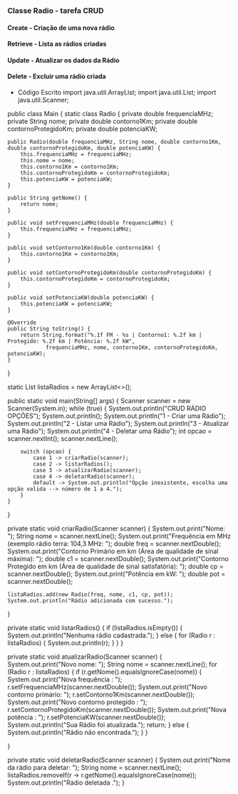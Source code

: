 ### Classe Radio - tarefa CRUD

#### Create - Criação de uma nova rádio

#### Retrieve - Lista as rádios criadas

#### Update - Atualizar os dados da Rádio

#### Delete - Excluir uma rádio criada

- Código Escrito
import java.util.ArrayList; import java.util.List; import java.util.Scanner;

public class Main { static class Radio { private double frequenciaMHz; private String nome; private double contorno1Km; private double contornoProtegidoKm; private double potenciaKW;

    public Radio(double frequenciaMHz, String nome, double contorno1Km, double contornoProtegidoKm, double potenciaKW) {
        this.frequenciaMHz = frequenciaMHz;
        this.nome = nome;
        this.contorno1Km = contorno1Km;
        this.contornoProtegidoKm = contornoProtegidoKm;
        this.potenciaKW = potenciaKW;
    }

    public String getNome() {
        return nome;
    }

    public void setFrequenciaMHz(double frequenciaMHz) {
        this.frequenciaMHz = frequenciaMHz;
    }

    public void setContorno1Km(double contorno1Km) {
        this.contorno1Km = contorno1Km;
    }

    public void setContornoProtegidoKm(double contornoProtegidoKm) {
        this.contornoProtegidoKm = contornoProtegidoKm;
    }

    public void setPotenciaKW(double potenciaKW) {
        this.potenciaKW = potenciaKW;
    }

    @Override
    public String toString() {
        return String.format("%.1f FM - %s | Contorno1: %.2f km | Protegido: %.2f km | Potência: %.2f kW",
                frequenciaMHz, nome, contorno1Km, contornoProtegidoKm, potenciaKW);
    }
}

static List<Radio> listaRadios = new ArrayList<>();

public static void main(String[] args) {
    Scanner scanner = new Scanner(System.in);
    while (true) {
        System.out.println("CRUD RÁDIO OPÇÕES");
        System.out.println();
        System.out.println("1 - Criar uma Rádio");
        System.out.println("2 - Listar uma Rádio");
        System.out.println("3 - Atualizar uma Rádio");
        System.out.println("4 - Deletar uma Rádio");
        int opcao = scanner.nextInt();
        scanner.nextLine();

        switch (opcao) {
            case 1 -> criarRadio(scanner);
            case 2 -> listarRadios();
            case 3 -> atualizarRadio(scanner);
            case 4 -> deletarRadio(scanner);
            default -> System.out.println("Opção inexistente, escolha uma opção valida --> número de 1 a 4.");
        }
    }
}

private static void criarRadio(Scanner scanner) {
    System.out.print("Nome: ");
    String nome = scanner.nextLine();
    System.out.print("Frequência em MHz (exemplo rádio terra: 104,3 MHz: ");
    double freq = scanner.nextDouble();
    System.out.print("Contorno Primário em km (Área de qualidade de sinal máxima): ");
    double c1 = scanner.nextDouble();
    System.out.print("Contorno Protegido em km (Área de qualidade de sinal satisfatória): ");
    double cp = scanner.nextDouble();
    System.out.print("Potência em kW: ");
    double pot = scanner.nextDouble();

    listaRadios.add(new Radio(freq, nome, c1, cp, pot));
    System.out.println("Rádio adicionada com sucesso.");
}

private static void listarRadios() {
    if (listaRadios.isEmpty()) {
        System.out.println("Nenhuma rádio cadastrada.");
    } else {
        for (Radio r : listaRadios) {
            System.out.println(r);
        }
    }
}

private static void atualizarRadio(Scanner scanner) {
    System.out.print("Novo nome: ");
    String nome = scanner.nextLine();
    for (Radio r : listaRadios) {
        if (r.getNome().equalsIgnoreCase(nome)) {
            System.out.print("Nova frequência : ");
            r.setFrequenciaMHz(scanner.nextDouble());
            System.out.print("Novo contorno primário: ");
            r.setContorno1Km(scanner.nextDouble());
            System.out.print("Novo contorno protegido : ");
            r.setContornoProtegidoKm(scanner.nextDouble());
            System.out.print("Nova potência : ");
            r.setPotenciaKW(scanner.nextDouble());
            System.out.println("Sua Rádio foi atualizada.");
            return;
        }
        else {
            System.out.println("Rádio não encontrada.");
        }
    }

}

private static void deletarRadio(Scanner scanner) {
    System.out.print("Nome da rádio para deletar: ");
    String nome = scanner.nextLine();
    listaRadios.removeIf(r -> r.getNome().equalsIgnoreCase(nome));
    System.out.println("Rádio deletada .");
}
